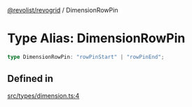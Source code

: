 [@revolist/revogrid](README.md) / DimensionRowPin

# Type Alias: DimensionRowPin

```ts
type DimensionRowPin: "rowPinStart" | "rowPinEnd";
```

## Defined in

[src/types/dimension.ts:4](https://github.com/revolist/revogrid/blob/93978cbf92b3c4002586c5528517b1ce86d856d9/src/types/dimension.ts#L4)
